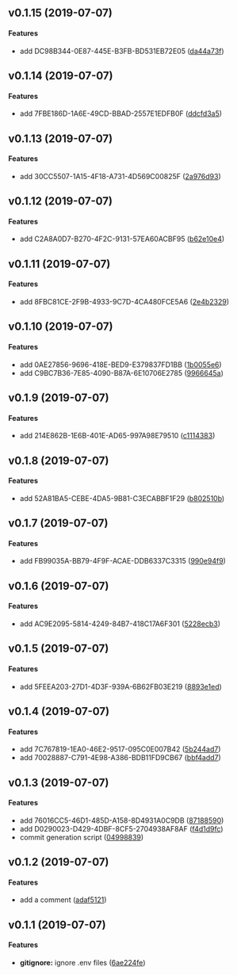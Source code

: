 <a name="v0.1.15"></a>
## v0.1.15 (2019-07-07)


#### Features

*   add DC98B344-0E87-445E-B3FB-BD531EB72E05 ([da44a73f](da44a73f))



<a name="v0.1.14"></a>
## v0.1.14 (2019-07-07)


#### Features

*   add 7FBE186D-1A6E-49CD-BBAD-2557E1EDFB0F ([ddcfd3a5](ddcfd3a5))



<a name="v0.1.13"></a>
## v0.1.13 (2019-07-07)


#### Features

*   add 30CC5507-1A15-4F18-A731-4D569C00825F ([2a976d93](2a976d93))



<a name="v0.1.12"></a>
## v0.1.12 (2019-07-07)


#### Features

*   add C2A8A0D7-B270-4F2C-9131-57EA60ACBF95 ([b62e10e4](b62e10e4))



<a name="v0.1.11"></a>
## v0.1.11 (2019-07-07)


#### Features

*   add 8FBC81CE-2F9B-4933-9C7D-4CA480FCE5A6 ([2e4b2329](2e4b2329))



<a name="v0.1.10"></a>
## v0.1.10 (2019-07-07)


#### Features

*   add 0AE27856-9696-418E-BED9-E379837FD1BB ([1b0055e6](1b0055e6))
*   add C9BC7B36-7E85-4090-B87A-6E10706E2785 ([9966645a](9966645a))



<a name="v0.1.9"></a>
## v0.1.9 (2019-07-07)


#### Features

*   add 214E862B-1E6B-401E-AD65-997A98E79510 ([c1114383](c1114383))



<a name="v0.1.8"></a>
## v0.1.8 (2019-07-07)


#### Features

*   add 52A81BA5-CEBE-4DA5-9B81-C3ECABBF1F29 ([b802510b](b802510b))



<a name="v0.1.7"></a>
## v0.1.7 (2019-07-07)


#### Features

*   add FB99035A-BB79-4F9F-ACAE-DDB6337C3315 ([990e94f9](990e94f9))



<a name="v0.1.6"></a>
## v0.1.6 (2019-07-07)


#### Features

*   add AC9E2095-5814-4249-84B7-418C17A6F301 ([5228ecb3](5228ecb3))



<a name="v0.1.5"></a>
## v0.1.5 (2019-07-07)


#### Features

*   add 5FEEA203-27D1-4D3F-939A-6B62FB03E219 ([8893e1ed](8893e1ed))



<a name="v0.1.4"></a>
## v0.1.4 (2019-07-07)


#### Features

*   add 7C767819-1EA0-46E2-9517-095C0E007B42 ([5b244ad7](5b244ad7))
*   add 70028887-C791-4E98-A386-BDB11FD9CB67 ([bbf4add7](bbf4add7))



<a name="v0.1.3"></a>
## v0.1.3 (2019-07-07)


#### Features

*   add 76016CC5-46D1-485D-A158-8D4931A0C9DB ([87188590](87188590))
*   add D0290023-D429-4DBF-8CF5-2704938AF8AF ([f4d1d9fc](f4d1d9fc))
*   commit generation script ([04998839](04998839))



<a name="v0.1.2"></a>
## v0.1.2 (2019-07-07)


#### Features

*   add a comment ([adaf5121](adaf5121))



<a name="v0.1.1"></a>
## v0.1.1 (2019-07-07)


#### Features

* **gitignore:**  ignore .env files ([6ae224fe](6ae224fe))



